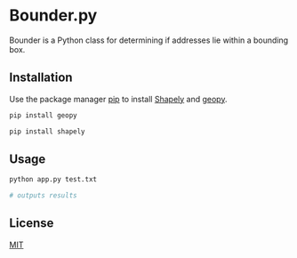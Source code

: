 # Bounder.py

Bounder is a Python class for determining if addresses lie within a bounding box.

## Installation

Use the package manager [pip](https://pip.pypa.io/en/stable/) to install [Shapely](https://shapely.readthedocs.io/en/latest/) and [geopy](https://geopy.readthedocs.io/en/latest/#installation).

```bash
pip install geopy
```

```bash
pip install shapely
```

## Usage

```python
python app.py test.txt

# outputs results
```

## License
[MIT](https://choosealicense.com/licenses/mit/)